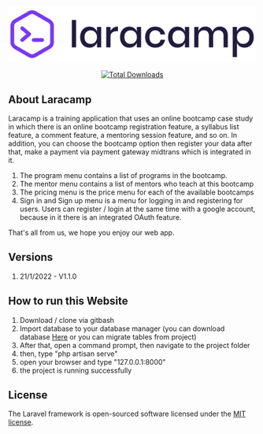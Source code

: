 <p align="center"><img src = "/public/assets/images/logo.png"></p>

<p align="center">
<a href="https://packagist.org/packages/laravel/framework"><img src="https://github.com/MuhammadYaumil1212/LaraCamp.git" alt="Total Downloads"></a>
</p>

## About Laracamp

Laracamp is a training application that uses an online bootcamp case study in which there is an online bootcamp registration feature, a syllabus list feature, a comment feature, a mentoring session feature, and so on. In addition, you can choose the bootcamp option then register your data after that, make a payment via payment gateway midtrans which is integrated in it.
<ol>
  <li>The program menu contains a list of programs in the bootcamp.</li>
  <li>The mentor menu contains a list of mentors who teach at this bootcamp</li>
  <li>The pricing menu is the price menu for each of the available bootcamps</li>
  <li>Sign in and Sign up menu is a menu for logging in and registering for users. Users can register / login at the same time with a google account, because in it there is an integrated OAuth feature.</li>
</ol>
That's all from us, we hope you enjoy our web app.

## Versions

1. 21/1/2022 - V1.1.0

## How to run this Website
1. Download / clone via gitbash
2. Import database to your database manager (you can download database <a href="https://www.mediafire.com/file/ikz6k54ksbjcw4m/laracamp.sql/file">Here</a> or you can migrate tables from project)
3. After that, open a command prompt, then navigate to the project folder
4. then, type "php artisan serve"
5. open your browser and type "127.0.0.1:8000"
5. the project is running successfully

## License

The Laravel framework is open-sourced software licensed under the [MIT license](https://opensource.org/licenses/MIT).
